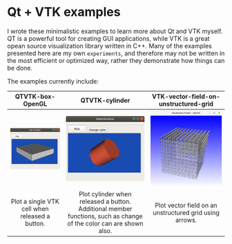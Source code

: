 # Qt + VTK examples


I wrote these minimalistic examples to learn more about Qt and VTK myself. QT is a powerful tool for creating GUI applications, while VTK is a great opean source visualization library written in C++. Many of the examples presented here are my own `experiments`, and therefore may not be written in the most efficient or optimized way, rather they demonstrate how things can be done.


The examples currently include:

QTVTK-box-OpenGL |  QTVTK-cylinder | VTK-vector-field-on-unstructured-grid
:-------------------------:|:-------------------------:|:-------------------------:
![](QTVTK-box-OpenGL/figures/screenshot.png) | ![](QTVTK-cylinder-OpenGL/figures/screenshot.png) | ![](VTK-vector-field-on-unstructured-grid/screenshot.png)
Plot a single VTK cell when released a button. | Plot cylinder when released a button. Additional member functions, such as change of the color can are shown also. | Plot vector field on an unstructured grid using arrows. 

